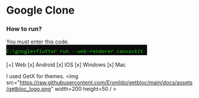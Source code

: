 <h1>Google Clone</h1>

<h3>How to run?</h3>
You must enter this code.
<img src="https://github.com/ahmettahatokmak/google/blob/main/images/run.png?raw=true"  />

[+] Web
[x] Android
[x] IOS
[x] Windows
[x] Mac

I used GetX for themes. <img src="https://raw.githubusercontent.com/Eronildo/getbloc/main/docs/assets/getbloc_logo.png" width=200 height=50 / >


